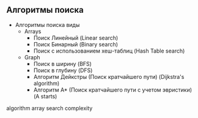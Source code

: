## Алгоритмы поиска

- Алгоритмы поиска виды
  - Arrays
    - Поиск Линейный (Linear search)
    - Поиск Бинарный (Binary search)
    - Поиск с использованием хеш-таблиц (Hash Table search)
  - Graph
    - Поиск в ширину (BFS)
    - Поиск в глубину (DFS)
    - Алгоритм Дейкстры (Поиск кратчайшего пути) (Dijkstra's algorithm)
    - Алгоритм А* (Поиск кратчайшего пути с учетом эвристики) (A starts)

algorithm array search complexity
